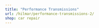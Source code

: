 ```yaml
---
title: "Performance Transmissions"
url: /hilmar/performance-transmissions-2/
shop: car repair
---
```


